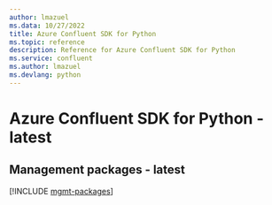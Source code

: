 ```yaml
---
author: lmazuel
ms.data: 10/27/2022
title: Azure Confluent SDK for Python
ms.topic: reference
description: Reference for Azure Confluent SDK for Python
ms.service: confluent
ms.author: lmazuel
ms.devlang: python
---
```

# Azure Confluent SDK for Python - latest

## Management packages - latest
[!INCLUDE [mgmt-packages](confluent-mgmt-index.md)]